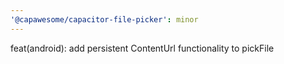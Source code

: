 ```yaml
---
'@capawesome/capacitor-file-picker': minor
---
```


feat(android): add persistent ContentUrl functionality to pickFile
